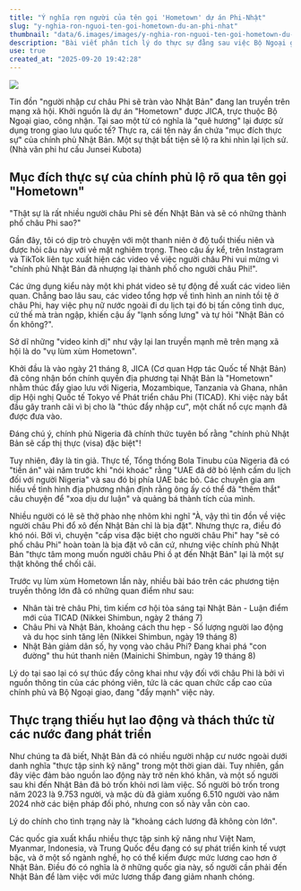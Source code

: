 ```yaml
---
title: "Ý nghĩa rợn người của tên gọi 'Hometown' dự án Phi-Nhật"
slug: "y-nghia-ron-nguoi-ten-goi-hometown-du-an-phi-nhat"
thumbnail: "data/6.images/images/y-nghia-ron-nguoi-ten-goi-hometown-du-an-phi-nhat.webp"
description: "Bài viết phân tích lý do thực sự đằng sau việc Bộ Ngoại giao Nhật Bản dùng tên 'Hometown' cho dự án giao lưu với Châu Phi, hé lộ mục tiêu thu hút lao động nhập cư."
use: true
created_at: "2025-09-20 19:42:28"
---
```


![](/images/20250920-00372940-diamond-000-2-view.webp)

Tin đồn "người nhập cư châu Phi sẽ tràn vào Nhật Bản" đang lan truyền trên mạng xã hội. Khởi nguồn là dự án "Hometown" được JICA, trực thuộc Bộ Ngoại giao, công nhận. Tại sao một từ có nghĩa là "quê hương" lại được sử dụng trong giao lưu quốc tế? Thực ra, cái tên này ẩn chứa "mục đích thực sự" của chính phủ Nhật Bản. Một sự thật bất tiện sẽ lộ ra khi nhìn lại lịch sử. (Nhà văn phi hư cấu Junsei Kubota)

## Mục đích thực sự của chính phủ lộ rõ qua tên gọi "Hometown"

"Thật sự là rất nhiều người châu Phi sẽ đến Nhật Bản và sẽ có những thành phố châu Phi sao?"

Gần đây, tôi có dịp trò chuyện với một thanh niên ở độ tuổi thiếu niên và được hỏi câu này với vẻ mặt nghiêm trọng. Theo cậu ấy kể, trên Instagram và TikTok liên tục xuất hiện các video về việc người châu Phi vui mừng vì "chính phủ Nhật Bản đã nhượng lại thành phố cho người châu Phi!".

Các ứng dụng kiểu này một khi phát video sẽ tự động đề xuất các video liên quan. Chẳng bao lâu sau, các video tổng hợp về tình hình an ninh tồi tệ ở châu Phi, hay việc phụ nữ nước ngoài đi du lịch tại đó bị tấn công tình dục, cứ thế mà tràn ngập, khiến cậu ấy "lạnh sống lưng" và tự hỏi "Nhật Bản có ổn không?".

Sở dĩ những "video kinh dị" như vậy lại lan truyền mạnh mẽ trên mạng xã hội là do "vụ lùm xùm Hometown".

Khởi đầu là vào ngày 21 tháng 8, JICA (Cơ quan Hợp tác Quốc tế Nhật Bản) đã công nhận bốn chính quyền địa phương tại Nhật Bản là "Hometown" nhằm thúc đẩy giao lưu với Nigeria, Mozambique, Tanzania và Ghana, nhân dịp Hội nghị Quốc tế Tokyo về Phát triển châu Phi (TICAD). Khi việc này bắt đầu gây tranh cãi vì bị cho là "thúc đẩy nhập cư", một chất nổ cực mạnh đã được đưa vào.

Đáng chú ý, chính phủ Nigeria đã chính thức tuyên bố rằng "chính phủ Nhật Bản sẽ cấp thị thực (visa) đặc biệt"!

Tuy nhiên, đây là tin giả. Thực tế, Tổng thống Bola Tinubu của Nigeria đã có "tiền án" vài năm trước khi "nói khoác" rằng "UAE đã dỡ bỏ lệnh cấm du lịch đối với người Nigeria" và sau đó bị phía UAE bác bỏ. Các chuyên gia am hiểu về tình hình địa phương nhận định rằng ông ấy có thể đã "thêm thắt" câu chuyện để "xoa dịu dư luận" và quảng bá thành tích của mình.

Nhiều người có lẽ sẽ thở phào nhẹ nhõm khi nghĩ "À, vậy thì tin đồn về việc người châu Phi đổ xô đến Nhật Bản chỉ là bịa đặt". Nhưng thực ra, điều đó khó nói. Bởi vì, chuyện "cấp visa đặc biệt cho người châu Phi" hay "sẽ có phố châu Phi" hoàn toàn là bịa đặt vô căn cứ, nhưng việc chính phủ Nhật Bản "thực tâm mong muốn người châu Phi ồ ạt đến Nhật Bản" lại là một sự thật không thể chối cãi.

Trước vụ lùm xùm Hometown lần này, nhiều bài báo trên các phương tiện truyền thông lớn đã có những quan điểm như sau:

*   Nhân tài trẻ châu Phi, tìm kiếm cơ hội tỏa sáng tại Nhật Bản - Luận điểm mới của TICAD (Nikkei Shimbun, ngày 2 tháng 7)
*   Châu Phi và Nhật Bản, khoảng cách thu hẹp - Số lượng người lao động và du học sinh tăng lên (Nikkei Shimbun, ngày 19 tháng 8)
*   Nhật Bản giảm dân số, hy vọng vào châu Phi? Đang khai phá "con đường" thu hút thanh niên (Mainichi Shimbun, ngày 19 tháng 8)

Lý do tại sao lại có sự thúc đẩy công khai như vậy đối với châu Phi là bởi vì nguồn thông tin của các phóng viên, tức là các quan chức cấp cao của chính phủ và Bộ Ngoại giao, đang "đẩy mạnh" việc này.

## Thực trạng thiếu hụt lao động và thách thức từ các nước đang phát triển

Như chúng ta đã biết, Nhật Bản đã có nhiều người nhập cư nước ngoài dưới danh nghĩa "thực tập sinh kỹ năng" trong một thời gian dài. Tuy nhiên, gần đây việc đảm bảo nguồn lao động này trở nên khó khăn, và một số người sau khi đến Nhật Bản đã bỏ trốn khỏi nơi làm việc. Số người bỏ trốn trong năm 2023 là 9.753 người, và mặc dù đã giảm xuống 6.510 người vào năm 2024 nhờ các biện pháp đối phó, nhưng con số này vẫn còn cao.

Lý do chính cho tình trạng này là "khoảng cách lương đã không còn lớn".

Các quốc gia xuất khẩu nhiều thực tập sinh kỹ năng như Việt Nam, Myanmar, Indonesia, và Trung Quốc đều đang có sự phát triển kinh tế vượt bậc, và ở một số ngành nghề, họ có thể kiếm được mức lương cao hơn ở Nhật Bản. Điều đó có nghĩa là ở những quốc gia này, số người cần phải đến Nhật Bản để làm việc với mức lương thấp đang giảm nhanh chóng.